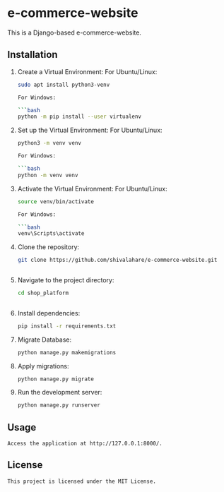 # e-commerce-website

This is a Django-based e-commerce-website.

## Installation

1. Create a Virtual Environment:
   For Ubuntu/Linux:

   ```bash
   sudo apt install python3-venv

   For Windows:

   ```bash
   python -m pip install --user virtualenv

3. Set up the Virtual Environment:
   For Ubuntu/Linux:

   ```bash
   python3 -m venv venv
   
   For Windows:

   ```bash
   python -m venv venv

5. Activate the Virtual Environment:
   For Ubuntu/Linux:

   ```bash
   source venv/bin/activate
   
   For Windows:

   ```bash
   venv\Scripts\activate
   
7. Clone the repository:

   ```bash
   git clone https://github.com/shivalahare/e-commerce-website.git
    
9. Navigate to the project directory:

   ```bash
   cd shop_platform
    
11. Install dependencies:

    ```bash
    pip install -r requirements.txt
    
13. Migrate Database:

    ```bash
    python manage.py makemigrations
    
15. Apply migrations:

    ```bash
    python manage.py migrate
    
17. Run the development server:

    ```bash
    python manage.py runserver
    
## Usage
    Access the application at http://127.0.0.1:8000/.

## License
    This project is licensed under the MIT License.
